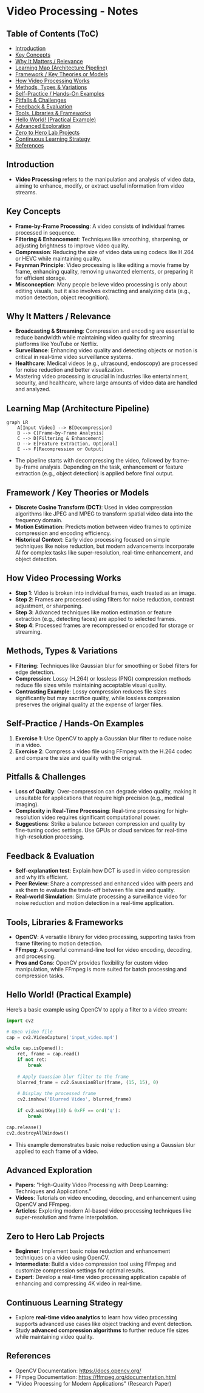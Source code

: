 # Video Processing - Notes

## Table of Contents (ToC)

  - [Introduction](#introduction)
  - [Key Concepts](#key-concepts)
  - [Why It Matters / Relevance](#why-it-matters--relevance)
  - [Learning Map (Architecture Pipeline)](#learning-map-architecture-pipeline)
  - [Framework / Key Theories or Models](#framework--key-theories-or-models)
  - [How Video Processing Works](#how-video-processing-works)
  - [Methods, Types \& Variations](#methods-types--variations)
  - [Self-Practice / Hands-On Examples](#self-practice--hands-on-examples)
  - [Pitfalls \& Challenges](#pitfalls--challenges)
  - [Feedback \& Evaluation](#feedback--evaluation)
  - [Tools, Libraries \& Frameworks](#tools-libraries--frameworks)
  - [Hello World! (Practical Example)](#hello-world-practical-example)
  - [Advanced Exploration](#advanced-exploration)
  - [Zero to Hero Lab Projects](#zero-to-hero-lab-projects)
  - [Continuous Learning Strategy](#continuous-learning-strategy)
  - [References](#references)

## Introduction
- **Video Processing** refers to the manipulation and analysis of video data, aiming to enhance, modify, or extract useful information from video streams.

## Key Concepts
- **Frame-by-Frame Processing**: A video consists of individual frames processed in sequence.
- **Filtering & Enhancement**: Techniques like smoothing, sharpening, or adjusting brightness to improve video quality.
- **Compression**: Reducing the size of video data using codecs like H.264 or HEVC while maintaining quality.
- **Feynman Principle**: Video processing is like editing a movie frame by frame, enhancing quality, removing unwanted elements, or preparing it for efficient storage.
- **Misconception**: Many people believe video processing is only about editing visuals, but it also involves extracting and analyzing data (e.g., motion detection, object recognition).

## Why It Matters / Relevance
- **Broadcasting & Streaming**: Compression and encoding are essential to reduce bandwidth while maintaining video quality for streaming platforms like YouTube or Netflix.
- **Surveillance**: Enhancing video quality and detecting objects or motion is critical in real-time video surveillance systems.
- **Healthcare**: Medical videos (e.g., ultrasound, endoscopy) are processed for noise reduction and better visualization.
- Mastering video processing is crucial in industries like entertainment, security, and healthcare, where large amounts of video data are handled and analyzed.

## Learning Map (Architecture Pipeline)
```mermaid
graph LR
    A[Input Video] --> B[Decompression]
    B --> C[Frame-by-Frame Analysis]
    C --> D[Filtering & Enhancement]
    D --> E[Feature Extraction, Optional]
    E --> F[Recompression or Output]
```
- The pipeline starts with decompressing the video, followed by frame-by-frame analysis. Depending on the task, enhancement or feature extraction (e.g., object detection) is applied before final output.

## Framework / Key Theories or Models
- **Discrete Cosine Transform (DCT)**: Used in video compression algorithms like JPEG and MPEG to transform spatial video data into the frequency domain.
- **Motion Estimation**: Predicts motion between video frames to optimize compression and encoding efficiency.
- **Historical Context**: Early video processing focused on simple techniques like noise reduction, but modern advancements incorporate AI for complex tasks like super-resolution, real-time enhancement, and object detection.

## How Video Processing Works
- **Step 1**: Video is broken into individual frames, each treated as an image.
- **Step 2**: Frames are processed using filters for noise reduction, contrast adjustment, or sharpening.
- **Step 3**: Advanced techniques like motion estimation or feature extraction (e.g., detecting faces) are applied to selected frames.
- **Step 4**: Processed frames are recompressed or encoded for storage or streaming.

## Methods, Types & Variations
- **Filtering**: Techniques like Gaussian blur for smoothing or Sobel filters for edge detection.
- **Compression**: Lossy (H.264) or lossless (PNG) compression methods reduce file sizes while maintaining acceptable visual quality.
- **Contrasting Example**: Lossy compression reduces file sizes significantly but may sacrifice quality, while lossless compression preserves the original quality at the expense of larger files.

## Self-Practice / Hands-On Examples
1. **Exercise 1**: Use OpenCV to apply a Gaussian blur filter to reduce noise in a video.
2. **Exercise 2**: Compress a video file using FFmpeg with the H.264 codec and compare the size and quality with the original.

## Pitfalls & Challenges
- **Loss of Quality**: Over-compression can degrade video quality, making it unsuitable for applications that require high precision (e.g., medical imaging).
- **Complexity in Real-Time Processing**: Real-time processing for high-resolution video requires significant computational power.
- **Suggestions**: Strike a balance between compression and quality by fine-tuning codec settings. Use GPUs or cloud services for real-time high-resolution processing.

## Feedback & Evaluation
- **Self-explanation test**: Explain how DCT is used in video compression and why it’s efficient.
- **Peer Review**: Share a compressed and enhanced video with peers and ask them to evaluate the trade-off between file size and quality.
- **Real-world Simulation**: Simulate processing a surveillance video for noise reduction and motion detection in a real-time application.

## Tools, Libraries & Frameworks
- **OpenCV**: A versatile library for video processing, supporting tasks from frame filtering to motion detection.
- **FFmpeg**: A powerful command-line tool for video encoding, decoding, and processing.
- **Pros and Cons**: OpenCV provides flexibility for custom video manipulation, while FFmpeg is more suited for batch processing and compression tasks.

## Hello World! (Practical Example)
Here’s a basic example using OpenCV to apply a filter to a video stream:
```python
import cv2

# Open video file
cap = cv2.VideoCapture('input_video.mp4')

while cap.isOpened():
    ret, frame = cap.read()
    if not ret:
        break
    
    # Apply Gaussian blur filter to the frame
    blurred_frame = cv2.GaussianBlur(frame, (15, 15), 0)
    
    # Display the processed frame
    cv2.imshow('Blurred Video', blurred_frame)
    
    if cv2.waitKey(10) & 0xFF == ord('q'):
        break

cap.release()
cv2.destroyAllWindows()
```
- This example demonstrates basic noise reduction using a Gaussian blur applied to each frame of a video.

## Advanced Exploration
- **Papers**: "High-Quality Video Processing with Deep Learning: Techniques and Applications."
- **Videos**: Tutorials on video encoding, decoding, and enhancement using OpenCV and FFmpeg.
- **Articles**: Exploring modern AI-based video processing techniques like super-resolution and frame interpolation.

## Zero to Hero Lab Projects
- **Beginner**: Implement basic noise reduction and enhancement techniques on a video using OpenCV.
- **Intermediate**: Build a video compression tool using FFmpeg and customize compression settings for optimal results.
- **Expert**: Develop a real-time video processing application capable of enhancing and compressing 4K video in real-time.

## Continuous Learning Strategy
- Explore **real-time video analytics** to learn how video processing supports advanced use cases like object tracking and event detection.
- Study **advanced compression algorithms** to further reduce file sizes while maintaining video quality.

## References
- OpenCV Documentation: https://docs.opencv.org/
- FFmpeg Documentation: https://ffmpeg.org/documentation.html
- "Video Processing for Modern Applications" (Research Paper)
